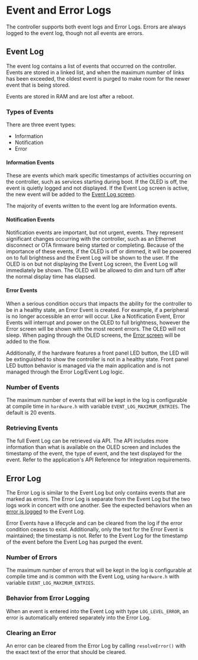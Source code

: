 # Event and Error Logs
The controller supports both event logs and Error Logs.  Errors are always logged to the event log, though not all events are errors.

## Event Log
The event log contains a list of events that occurred on the controller.  Events are stored in a linked list, and when the maximum number of links has been exceeded, the oldest event is purged to make room for the newer event that is being stored.

Events are stored in RAM and are lost after a reboot.

### Types of Events
There are three event types:
- Information
- Notification
- Error

#### Information Events
These are events which mark specific timestamps of activities occurring on the controller, such as services starting during boot.  If the OLED is off, the event is quietly logged and not displayed.  If the Event Log screen is active, the new event will be added to the [Event Log screen](/controller/support/OLED_screens/#event-log).

The majority of events written to the event log are Information events.

#### Notification Events
Notification events are important, but not urgent, events.  They represent significant changes occurring with the controller, such as an Ethernet disconnect or OTA firmware being started or completing.  Because of the importance of these events, if the OLED is off or dimmed, it will be powered on to full brightness and the Event Log will be shown to the user.  If the OLED is on but not displaying the Event Log screen, the Event Log will immediately be shown.  The OLED will be allowed to dim and turn off after the normal display time has elapsed.

#### Error Events
When a serious condition occurs that impacts the ability for the controller to be in a healthy state, an Error Event is created.  For example, if a peripheral is no longer accessible an error will occur.  Like a Notification Event, Error Events will interrupt and power on the OLED to full brightness, however the Error screen will be shown with the most recent errors.  The OLED will not sleep.  When paging through the OLED screens, the [Error screen](/controller/support/OLED_screens/#errors) will be added to the flow.

Additionally, if the hardware features a front panel LED button, the LED will be extinguished to show the controller is not in a healthy state.  Front panel LED button behavior is managed via the main application and is not managed through the Error Log/Event Log logic.

### Number of Events
The maximum number of events that will be kept in the log is configurable at compile time in `hardware.h` with variable `EVENT_LOG_MAXIMUM_ENTRIES`.  The default is 20 events.

### Retrieving Events
The full Event Log can be retrieved via API.  The API includes more information than what is available on the OLED screen and includes the timestamp of the event, the type of event, and the text displayed for the event.  Refer to the application's API Reference for integration requirements.

## Error Log
The Error Log is similar to the Event Log but only contains events that are marked as errors.  The Error Log is separate from the Event Log but the two logs work in concert with one another.  See the expected behaviors when an [error is logged](#error-events) to the Event Log.

Error Events have a lifecycle and can be cleared from the log if the error condition ceases to exist.  Additionally, only the text for the Error Event is maintained; the timestamp is not.  Refer to the Event Log for the timestamp of the event before the Event Log has purged the event.

### Number of Errors
The maximum number of errors that will be kept in the log is configurable at compile time and is common with the Event Log, using `hardware.h` with variable `EVENT_LOG_MAXIMUM_ENTRIES`.

### Behavior from Error Logging
When an event is entered into the Event Log with type `LOG_LEVEL_ERROR`, an error is automatically entered separately into the Error Log.

### Clearing an Error
An error can be cleared from the Error Log by calling `resolveError()` with the exact text of the error that should be cleared.